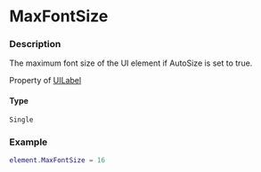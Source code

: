 # MaxFontSize

### Description

The maximum font size of the UI element if AutoSize is set to true.

Property of [UILabel](/classes/UILabel/)

#### Type

`Single`

### Example

```lua
element.MaxFontSize = 16
```
